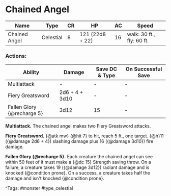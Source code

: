# Chained Angel

| Name | Type | CR | HP | AC | Speed |
|------|------|----|----|----|-------|
| Chained Angel | Celestial | 8 | 121 (22d8 + 22) | 16 | walk: 30 ft., fly: 60 ft. |

### Actions:

| Ability | Damage | Save DC & Type | On Successful Save |
|---------|--------|----------------|--------------------|
| Multiattack | - | - | - |
| Fiery Greatsword | 2d6 + 4 + 3d10 | - | - |
| Fallen Glory {@recharge 5} | 3d12 | 15 | - |


**Multiattack.** The chained angel makes two Fiery Greatsword attacks.

**Fiery Greatsword.** {@atk mw} {@hit 7} to hit, reach 5 ft., one target. {@h}11 ({@damage 2d6 + 4}) slashing damage plus 16 ({@damage 3d10}) fire damage.

**Fallen Glory {@recharge 5}.** Each creature the chained angel can see within 50 feet of it must make a {@dc 15} Strength saving throw. On a failure, a creature takes 19 ({@damage 3d12}) radiant damage and is knocked {@condition prone}. On a success, a creature takes half the damage and isn't knocked {@condition prone}.

^Tags: #monster #type_celestial